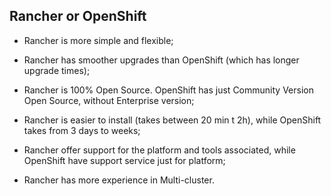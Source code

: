 
## Rancher or OpenShift

* Rancher is more simple and flexible;

* Rancher has smoother upgrades than OpenShift (which has longer upgrade times);

* Rancher is 100% Open Source. OpenShift has just Community Version Open Source, 
without Enterprise version;

* Rancher is easier to install (takes between 20 min t 2h), while OpenShift takes from 3 days to weeks;

*  Rancher offer support for the platform and tools associated, while OpenShift have support service just for platform;

* Rancher has more experience in Multi-cluster.